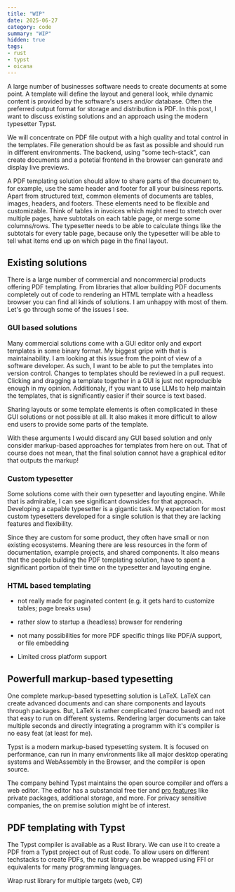 ```yaml
---
title: "WIP"
date: 2025-06-27
category: code
summary: "WIP"
hidden: true
tags:
- rust
- typst
- oicana
---
```


A large number of businesses software needs to create documents at some point. A template will define the layout and general look, while dynamic content is provided by the software's users and/or database. Often the preferred output format for storage and distribution is PDF. In this post, I want to discuss existing solutions and an approach using the modern typesetter Typst.

We will concentrate on PDF file output with a high quality and total control in the templates. File generation should be as fast as possible and should run in different environments. The backend, using "some tech-stack", can create documents and a potetial frontend in the browser can generate and display live previews.

A PDF templating solution should allow to share parts of the document to, for example, use the same header and footer for all your buisiness reports. Apart from structured text, common elements of documents are tables, images, headers, and footers. These elements need to be flexible and customizable. Think of tables in invoices which might need to stretch over multiple pages, have subtotals on each table page, or merge some columns/rows. The typesetter needs to be able to calculate things like the subtotals for every table page, because only the typesetter will be able to tell what items end up on which page in the final layout.

## Existing solutions

There is a large number of commercial and noncommercial products offering PDF templating. From libraries that allow building PDF documents completely out of code to rendering an HTML template with a headless browser you can find all kinds of solutions. I am unhappy with most of them. Let's go through some of the issues I see.

### GUI based solutions

Many commercial solutions come with a GUI editor only and export templates in some binary format. My biggest gripe with that is maintainability. I am looking at this issue from the point of view of a software developer. As such, I want to be able to put the templates into version control. Changes to templates should be reviewed in a pull request. Clicking and dragging a template together in a GUI is just not reproducible enough in my opinion. Additionaly, if you want to use LLMs to help maintain the templates, that is significantly easier if their source is text based.

Sharing layouts or some template elements is often complicated in these GUI solutions or not possible at all. It also makes it more difficult to allow end users to provide some parts of the template.

With these arguments I would discard any GUI based solution and only consider markup-based approaches for templates from here on out. That of course does not mean, that the final solution cannot have a graphical editor that outputs the markup!

### Custom typesetter

Some solutions come with their own typesetter and layouting engine. While that is admirable, I can see significant downsides for that approach. Developing a capable typesetter is a gigantic task. My expectation for most custom typesetters developed for a single solution is that they are lacking features and flexibility.

Since they are custom for some product, they often have small or non existing ecosystems. Meaning there are less resources in the form of documentation, example projects, and shared components. It also means that the people building the PDF templating solution, have to spent a significant portion of their time on the typesetter and layouting engine.

### HTML based templating

- not really made for paginated content (e.g. it gets hard to customize tables; page breaks usw)
- rather slow to startup a (headless) browser for rendering
- not many possibilities for more PDF specific things like PDF/A support, or file embedding



- Limited cross platform support

## Powerfull markup-based typesetting

One complete markup-based typesetting solution is LaTeX. LaTeX can create advanced documents and can share components and layouts through packages. But, LaTeX is rather complicated (macro based) and not that easy to run on different systems. Rendering larger documents can take multiple seconds and directly integrating a programm with it's compiler is no easy feat (at least for me).

Typst is a modern markup-based typesetting system. It is focused on performance, can run in many environments like all major desktop operating systems and WebAssembly in the Browser, and the compiler is open source.

The company behind Typst maintains the open source compiler and offers a web editor. The editor has a substancial free tier and [pro features](https://typst.app/pricing/) like private packages, additional storage, and more. For privacy sensitive companies, the on premise solution might be of interest. 



## PDF templating with Typst

The Typst compiler is available as a Rust library. We can use it to create a PDF from a Typst project out of Rust code. To allow users on different techstacks to create PDFs, the rust library can be wrapped using FFI or equivalents for many programming languages.



Wrap rust library for multiple targets (web, C#)
